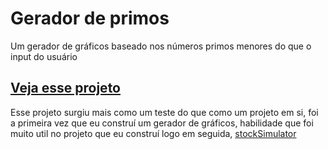 # Gerador de primos

Um gerador de gráficos baseado nos números primos menores do que o input do usuário

## [Veja esse projeto](https://www.desert114.messwithdns.com)

Esse projeto surgiu mais como um teste do que como um projeto em si, foi a primeira vez que eu construí um gerador de gráficos, habilidade que foi muito util no projeto
que eu construí logo em seguida, [stockSimulator](https://github.com/B3ella/StockSimulator)
